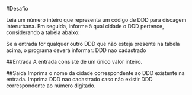 #Desafio

Leia um número inteiro que representa um código de DDD para discagem interurbana. Em seguida, informe à qual cidade o DDD pertence, considerando a tabela abaixo:

Se a entrada for qualquer outro DDD que não esteja presente na tabela acima, o programa deverá informar:
DDD nao cadastrado

##Entrada
A entrada consiste de um único valor inteiro.

##Saída
Imprima o nome da cidade correspondente ao DDD existente na entrada. Imprima DDD nao cadastrado caso não existir DDD correspondente ao número digitado.

